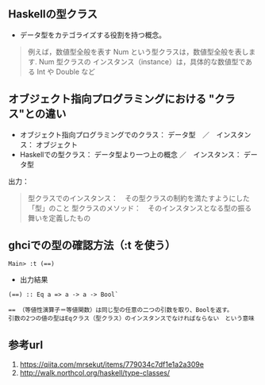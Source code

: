 ## Haskellの型クラス
- データ型をカテゴライズする役割を持つ概念。

> 例えば，数値型全般を表す Num という型クラスは，数値型全般を表します.
> Num 型クラスの インスタンス（instance）は，具体的な数値型である Int や Double など

## オブジェクト指向プログラミングにおける "クラス"との違い
- オブジェクト指向プログラミングでのクラス： データ型　／　インスタンス： オブジェクト
- Haskellでの型クラス： データ型より一つ上の概念 ／　インスタンス： データ型　

出力：
> 型クラスでのインスタンス：　その型クラスの制約を満たすようにした「型」のこと
> 型クラスのメソッド：　そのインスタンスとなる型の振る舞いを定義したもの

## ghciでの型の確認方法（:t を使う）
`Main> :t (==)`

- 出力結果
```
(==) :: Eq a => a -> a -> Bool`

== （等値性演算子＝等値関数）は同じ型の任意の二つの引数を取り、Boolを返す。
引数の2つの値の型はEqクラス（型クラス）のインスタンスでなければならない　という意味
```

## 参考url
1. https://qiita.com/mrsekut/items/779034c7df1e1a2a309e
2. http://walk.northcol.org/haskell/type-classes/